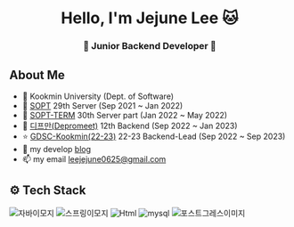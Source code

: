 <h1 align="center"> Hello, I'm Jejune Lee 🐱</h1>
<h3 align="center">🚀 Junior Backend Developer 🚀</h3>

## About Me
- 🏫 Kookmin University (Dept. of Software)
- 👀 [SOPT](http://sopt.org/wp/) 29th Server (Sep 2021 ~ Jan 2022)
- 💾 [SOPT-TERM](http://sopt.org/wp/) 30th Server part (Jan 2022 ~ May 2022)
- 💙 [디프만(Depromeet)](https://www.depromeet.com/) 12th Backend (Sep 2022 ~ Jan 2023)
- ⭐ [GDSC-Kookmin(22-23)](https://sites.google.com/view/gdeveloperskorea/gdsc) 22-23 Backend-Lead (Sep 2022 ~ Sep 2023)
- 🔗 my develop [blog](https://velog.io/@dlwpwns)
- 📫 my email leejejune0625@gmail.com


## ⚙ Tech Stack
![자바이모지](https://user-images.githubusercontent.com/81547780/151382642-730da5c5-5f6b-42da-b900-23a85253863a.svg)
![스프링이모지](https://user-images.githubusercontent.com/81547780/151382709-a5bfb83a-c82b-429f-8d22-e6d2e57bf29c.svg)
<img alt="Html" src ="https://img.shields.io/badge/Spring Boot-6DB33F.svg?style=flat-square&logo=Spring Boot&logoColor=white"/>
![mysql](https://user-images.githubusercontent.com/81547780/151383044-94bcd7b8-3a58-42b2-b5f5-716089036769.svg)
![포스트그레스이미지](https://user-images.githubusercontent.com/81547780/151510663-2f551209-b215-4a4a-be79-a9e1ec4ce3eb.svg)

